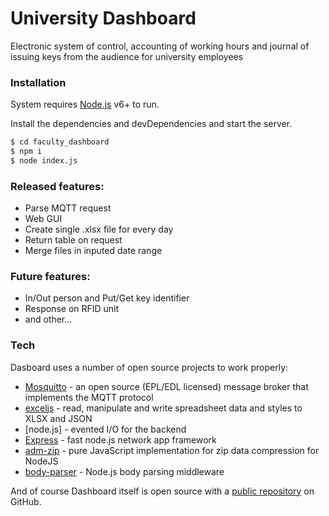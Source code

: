 # University Dashboard
Electronic system of control, accounting of working hours and journal of issuing keys from the audience for university employees

### Installation

System requires [Node.js](https://nodejs.org/) v6+ to run.

Install the dependencies and devDependencies and start the server.

```sh
$ cd faculty_dashboard
$ npm i
$ node index.js
```

### Released features:

  - Parse MQTT request
  - Web GUI
  - Create single .xlsx file for every day
  - Return table on request
  - Merge files in inputed date range

### Future features:
  - In/Out person and Put/Get key identifier
  - Response on RFID unit
  - and other...

### Tech
Dasboard uses a number of open source projects to work properly:

* [Mosquitto](https://mosquitto.org/) - an open source (EPL/EDL licensed) message broker that implements the MQTT protocol
* [exceljs](https://www.npmjs.com/package/exceljs) - read, manipulate and write spreadsheet data and styles to XLSX and JSON
* [node.js] - evented I/O for the backend
* [Express](https://expressjs.com/) - fast node.js network app framework
* [adm-zip](https://www.npmjs.com/package/adm-zip) - pure JavaScript implementation for zip data compression for NodeJS
* [body-parser](https://www.npmjs.com/package/body-parser) - Node.js body parsing middleware

And of course Dashboard itself is open source with a [public repository](https://github.com/currentlib/faculty_dashboard)
 on GitHub.

